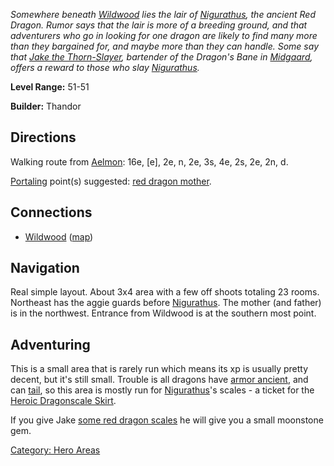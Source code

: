 *Somewhere beneath [Wildwood](:Category:_Wildwood.md "wikilink") lies
the lair of [Nigurathus](Nigurathus.md "wikilink"), the ancient Red
Dragon. Rumor says that the lair is more of a breeding ground, and that
adventurers who go in looking for one dragon are likely to find many
more than they bargained for, and maybe more than they can handle. Some
say that [Jake the Thorn-Slayer](Jake_The_Thorn-Slayer.md "wikilink"),
bartender of the Dragon's Bane in
[Midgaard](:Category:_Midgaard.md "wikilink"), offers a reward to those
who slay [Nigurathus](Nigurathus.md "wikilink").*

**Level Range:** 51-51

**Builder:** Thandor

## Directions

Walking route from [Aelmon](Aelmon.md "wikilink"): 16e, \[e\], 2e, n,
2e, 3s, 4e, 2s, 2e, 2n, d.

[Portaling](Portal.md "wikilink") point(s) suggested: [red dragon
mother](Red_Dragon_Mother.md "wikilink").

## Connections

-   [Wildwood](:Category:Wildwood.md "wikilink")
    ([map](Wildwood_Map.md "wikilink"))

## Navigation

Real simple layout. About 3x4 area with a few off shoots totaling 23
rooms. Northeast has the aggie guards before
[Nigurathus](Nigurathus "wikilink"). The mother (and father) is in the
northwest. Entrance from Wildwood is at the southern most point.

## Adventuring

This is a small area that is rarely run which means its xp is usually
pretty decent, but it's still small. Trouble is all dragons have [armor
ancient](Racial_Armorancient.md "wikilink"), and can
[tail](Racial_Tail.md "wikilink"), so this area is mostly run for
[Nigurathus](Nigurathus "wikilink")'s scales - a ticket for the [Heroic
Dragonscale Skirt](Heroic_Dragonscale_Skirt "wikilink").

If you give Jake [ some red dragon
scales](Some_Red_Dragon_Scales.md "wikilink") he will give you a small
moonstone gem.

[Category: Hero Areas](Category:_Hero_Areas "wikilink")
